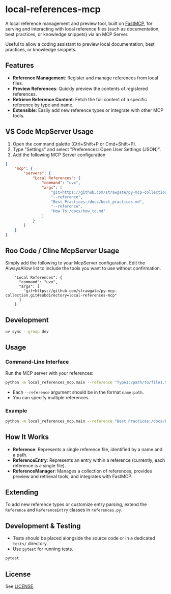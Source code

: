 # local-references-mcp

A local reference management and preview tool, built on [FastMCP](https://github.com/jlowin/fastmcp), for serving and interacting with local reference files (such as documentation, best practices, or knowledge snippets) via an MCP Server.

Useful to allow a coding assistant to preview local documentation, best practices, or knowledge snippets.

## Features

- **Reference Management**: Register and manage references from local files.
- **Preview References**: Quickly preview the contents of registered references.
- **Retrieve Reference Content**: Fetch the full content of a specific reference by type and name.
- **Extensible**: Easily add new reference types or integrate with other MCP tools.

## VS Code McpServer Usage

1. Open the command palette (Ctrl+Shift+P or Cmd+Shift+P).
2. Type "Settings" and select "Preferences: Open User Settings (JSON)".
3. Add the following MCP Server configuration

```json
{
    "mcp": {
        "servers": {
            "Local References": {
                "command": "uvx",
                "args": [
                    "git+https://github.com/strawgate/py-mcp-collection.git#subdirectory=local-references-mcp",
                    "--reference",
                    "Best Practices:/docs/best_practices.md",
                    "--reference",
                    "How To:/docs/how_to.md"
                ]
            }
        }
    }
}
```

## Roo Code / Cline McpServer Usage
Simply add the following to your McpServer configuration. Edit the AlwaysAllow list to include the tools you want to use without confirmation.

```
    "Local References": {
      "command": "uvx",
      "args": [
        "git+https://github.com/strawgate/py-mcp-collection.git#subdirectory=local-references-mcp"
      ]
    }
```
## Development

```bash
uv sync --group dev
```

## Usage

### Command-Line Interface

Run the MCP server with your references:

```bash
python -m local_references_mcp.main --reference "Type1:/path/to/file1.md" --reference "Type2:/path/to/file2.md"
```

- Each `--reference` argument should be in the format `name:path`.
- You can specify multiple references.

### Example

```bash
python -m local_references_mcp.main --reference "Best Practices:/docs/best_practices.md" --reference "How To:/docs/how_to.md"
```

## How It Works

- **Reference**: Represents a single reference file, identified by a name and a path.
- **ReferenceEntry**: Represents an entry within a reference (currently, each reference is a single file).
- **ReferenceManager**: Manages a collection of references, provides preview and retrieval tools, and integrates with FastMCP.



## Extending

To add new reference types or customize entry parsing, extend the `Reference` and `ReferenceEntry` classes in `references.py`.

## Development & Testing

- Tests should be placed alongside the source code or in a dedicated `tests/` directory.
- Use `pytest` for running tests.

```bash
pytest
```

## License

See [LICENSE](LICENSE).